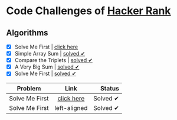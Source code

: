 # Code Challenges of [Hacker Rank](https://www.hackerrank.com/)

## Algorithms
 
- [x] Solve Me First | [click here](https://github.com/itallosavieira/hacker-rank-challenges/tree/master/algorithms/00_solve-me-first)
- [x] Simple Array Sum | [solved ✔](https://github.com/itallosavieira/hacker-rank-challenges/tree/master/algorithms/01_simple-array-sum)
- [x] Compare the Triplets | [solved ✔](https://github.com/itallosavieira/hacker-rank-challenges/tree/master/algorithms/02_compare-the-triplets)
- [x] A Very Big Sum | [solved ✔](https://github.com/itallosavieira/hacker-rank-challenges/tree/master/algorithms/03_a-very-big-sum)
- [x] Solve Me First | [solved ✔](https://github.com/itallosavieira/hacker-rank-challenges/tree/master/algorithms/04_diagonal-difference)

|        Problem        |      Link      |  Status  |
|-----------------------|:--------------:|---------:|
| Solve Me First        | [click here](https://github.com/itallosavieira/hacker-rank-challenges/tree/master/algorithms/00_solve-me-first)   | Solved ✔ |
| Solve Me First        | left-aligned   | Solved ✔ |


